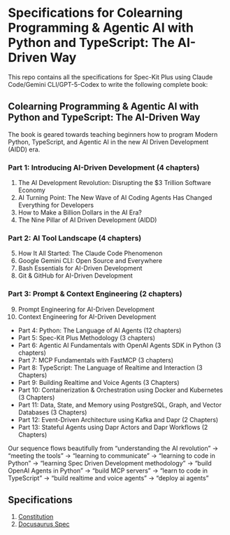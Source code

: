 # Specifications for Colearning Programming & Agentic AI with Python and TypeScript: The AI-Driven Way

This repo contains all the specifications for Spec-Kit Plus using Claude Code/Gemini CLI/GPT-5-Codex to write the following complete book:

## Colearning Programming & Agentic AI with Python and TypeScript: The AI-Driven Way

The book is geared towards teaching beginners how to program Modern Python, TypeScript, and Agentic AI in the new AI Driven Development (AIDD) era.

### Part 1: Introducing AI-Driven Development (4 chapters)
1. The AI Development Revolution: Disrupting the $3 Trillion Software Economy
2. AI Turning Point: The New Wave of AI Coding Agents Has Changed Everything for Developers
3. How to Make a Billion Dollars in the AI Era?
4. The Nine Pillar of AI Driven Development (AIDD)

### Part 2: AI Tool Landscape (4 chapters) 
5. How It All Started: The Claude Code Phenomenon
6. Google Gemini CLI: Open Source and Everywhere
7. Bash Essentials for AI-Driven Development
8. Git & GitHub for AI-Driven Development

### Part 3: Prompt & Context Engineering (2 chapters)
9. Prompt Engineering for AI-Driven Development
10. Context Engineering for AI-Driven Development

- Part 4: Python: The Language of AI Agents (12 chapters)
- Part 5: Spec-Kit Plus Methodology (3 chapters)
- Part 6: Agentic AI Fundamentals with OpenAI Agents SDK in Python (3 chapters)
- Part 7: MCP Fundamentals with FastMCP (3 chapters)
- Part 8: TypeScript: The Language of Realtime and Interaction (3 Chapters)
- Part 9: Building Realtime and Voice Agents (3 Chapters)
- Part 10: Containerization & Orchestration using Docker and Kubernetes (3 Chapters)
- Part 11: Data, State, and Memory using PostgreSQL, Graph, and Vector Databases (3 Chapters)
- Part 12: Event-Driven Architecture using Kafka and Dapr (2 Chapters)
- Part 13: Stateful Agents using Dapr Actors and Dapr Workflows (2 Chapters)

Our sequence flows beautifully from “understanding the AI revolution” → “meeting the tools” → “learning to communicate” → “learning to code in Python” → “learning Spec Driven Development methodology” → “build OpenAI Agents in Python” → “build MCP servers” → “learn to code in TypeScript” → “build realtime and voice agents” → “deploy ai agents”

## Specifications

1. [Constitution](./constitution.md)
2. [Docusaurus Spec](01_docusaurus_spec.md)
